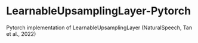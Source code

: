 # LearnableUpsamplingLayer-Pytorch
Pytorch implementation of LearnableUpsamplingLayer (NaturalSpeech, Tan et al., 2022)
